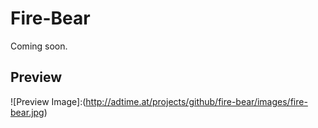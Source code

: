 # Fire-Bear
Coming soon.

## Preview
![Preview Image]:(http://adtime.at/projects/github/fire-bear/images/fire-bear.jpg)
